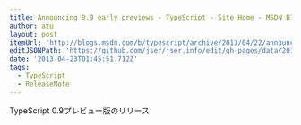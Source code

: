 ```yaml
---
title: Announcing 0.9 early previews - TypeScript - Site Home - MSDN Blogs
author: azu
layout: post
itemUrl: 'http://blogs.msdn.com/b/typescript/archive/2013/04/22/announcing-0-9-early-previews.aspx'
editJSONPath: 'https://github.com/jser/jser.info/edit/gh-pages/data/2013/04/index.json'
date: '2013-04-23T01:45:51.712Z'
tags:
  - TypeScript
  - ReleaseNote
---
```

TypeScript 0.9プレビュー版のリリース

